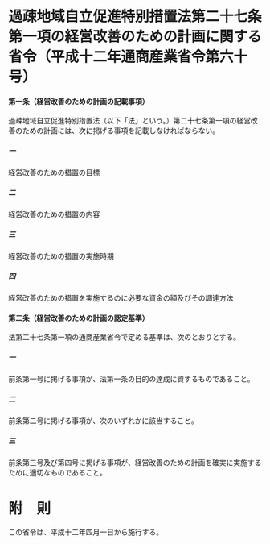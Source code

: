 # 過疎地域自立促進特別措置法第二十七条第一項の経営改善のための計画に関する省令（平成十二年通商産業省令第六十号）
#### 第一条（経営改善のための計画の記載事項）
過疎地域自立促進特別措置法（以下「法」という。）第二十七条第一項の経営改善のための計画には、次に掲げる事項を記載しなければならない。
##### 一
経営改善のための措置の目標
##### 二
経営改善のための措置の内容
##### 三
経営改善のための措置の実施時期
##### 四
経営改善のための措置を実施するのに必要な資金の額及びその調達方法
#### 第二条（経営改善のための計画の認定基準）
法第二十七条第一項の通商産業省令で定める基準は、次のとおりとする。
##### 一
前条第一号に掲げる事項が、法第一条の目的の達成に資するものであること。
##### 二
前条第二号に掲げる事項が、次のいずれかに該当すること。
##### 三
前条第三号及び第四号に掲げる事項が、経営改善のための計画を確実に実施するために適切なものであること。
# 附　則
この省令は、平成十二年四月一日から施行する。
